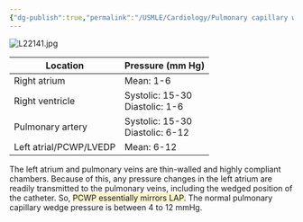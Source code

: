 ```yaml
---
{"dg-publish":true,"permalink":"/USMLE/Cardiology/Pulmonary capillary wedge pressure/","tags":["t1"]}
---
```


![L22141.jpg](/img/user/appendix/L22141.jpg)

| Location               | Pressure (mm Hg)                   |
| ---------------------- | ---------------------------------- |
| Right atrium           | Mean: 1-6                          |
| Right ventricle        | Systolic: 15-30<br>Diastolic: 1-6  |
| Pulmonary artery       | Systolic: 15-30<br>Diastolic: 6-12 |
| Left atrial/PCWP/LVEDP | Mean: 6-12                         |

The left atrium and pulmonary veins are thin-walled and highly compliant chambers. Because of this, any pressure changes in the left atrium are readily transmitted to the pulmonary veins, including the wedged position of the catheter. So, <span style="background:rgba(240, 200, 0, 0.2)">PCWP essentially mirrors LAP.</span>
The normal pulmonary capillary wedge pressure is between 4 to 12 mmHg.

